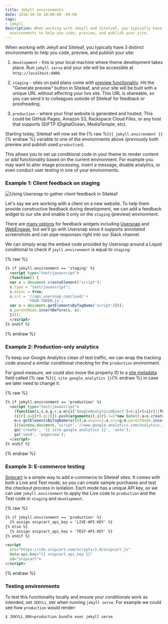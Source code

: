 ```yaml
---
title: Jekyll environments
date: 2016-10-10 10:00:00 -04:00
tags:
- jekyll
description: When working with Jekyll and Siteleaf, you typically have 3 distinct
  environments to help you code, preview, and publish your site.
---
```


When working with Jekyll and Siteleaf, you typically have 3 distinct environments to help you code, preview, and publish your site:

1. `development` - this is your local machine where theme development takes place. Run `jekyll serve` and your site will be accessible at `http://localhost:4000`.

2. `staging` - sites on paid plans come with [preview functionality](https://learn.siteleaf.com/sites/preview/). Hit the "Generate preview" button in Siteleaf, and your site will be built with a unique URL without affecting your live site. This URL is shareable, so you can send it to colleagues outside of Siteleaf for feedback or proofreading.

3. `production` - where your final website is generated and hosted. This could be GitHub Pages, Amazon S3, Rackspace Cloud Files, or any host that supports (S)FTP (DigitalOcean, MediaTemple, etc).

Starting today, Siteleaf will now set the {% raw %}`{{ jekyll.environment }}`{% endraw %} variable to one of the environments above (previously both preview and publish used `production`).


This allows you to set up conditional code in your theme to render content or add functionality based on the current environment. For example you may want to alter image processing, insert a message, disable analytics, or even conduct user testing in one of your environments.

### Example 1: Client feedback on staging

![Using Usersnap to gather client feedback in Siteleaf](/uploads/usersnap.png)

Let's say we are working with a client on a new website. To help them provide constructive feedback during development, we can add a feedback widget to our site and enable it only on the `staging` (preview) environment. 

There are [many options](https://www.quora.com/What-is-the-best-website-feedback-widget-available-for-free) for feedback widgets including [Usersnap](https://usersnap.com) and [WebEngage](https://webengage.com), but we'll go with Usersnap since it supports annotated screenshots and can pipe responses right into our Slack channel.

We can simply wrap the embed code provided by Usersnap around a Liquid conditional to check if `jeyll.environment` is equal to `staging`:

{% raw %}
```html
{% if jekyll.environment == 'staging' %}
  <script type="text/javascript">
  (function() {
  var s = document.createElement("script");
  s.type = "text/javascript";
  s.async = true;
  s.src = '//api.usersnap.com/load/'+
          'YOUR-TOKEN.js';
  var x = document.getElementsByTagName('script')[0];
  x.parentNode.insertBefore(s, x);
  })();
  </script>
{% endif %}
```
{% endraw %}

### Example 2: Production-only analytics

To keep our Google Analytics clean of test traffic, we can wrap the tracking code around a similar conditional checking for the `production` environment. 

For good measure, we could also move the property ID to a [site metadata](https://learn.siteleaf.com/content/metadata/) field called {% raw %}`{{ site.google_analytics }}`{% endraw %} in case we later need to change it.

{% raw %}
```html
{% if jekyll.environment == 'production' %}
  <script type="text/javascript">
    (function(i,s,o,g,r,a,m){i['GoogleAnalyticsObject']=r;i[r]=i[r]||function(){
    (i[r].q=i[r].q||[]).push(arguments)},i[r].l=1*new Date();a=s.createElement(o),
    m=s.getElementsByTagName(o)[0];a.async=1;a.src=g;m.parentNode.insertBefore(a,m)
    })(window,document,'script','//www.google-analytics.com/analytics.js','ga');
    ga('create', '{{ site.google_analytics }}', 'auto');
    ga('send', 'pageview');
  </script>
{% endif %}
```
{% endraw %}

### Example 3: E-commerce testing

[Snipcart](https://snipcart.com) is a simple way to add e-commerce to Siteleaf sites. It comes with both a Live and Test mode, so you can create sample purchases and test the checkout process in isolation. Each mode has a unique API key, so we can use `jekyll.environment` to apply the Live code to `production` and the Test code in `staging` and `development`.

{% raw %}
```html
{% if jekyll.environment == 'production' %}
  {% assign snipcart_api_key = 'LIVE-API-KEY' %}
{% else %}
  {% assign snipcart_api_key = 'TEST-API-KEY' %}
{% endif %}

<script 
  src="https://cdn.snipcart.com/scripts/2.0/snipcart.js" 
  data-api-key="{{ snipcart_api_key }}" 
  id="snipcart">
</script>
```
{% endraw %}

### Testing environments

To test this functionality locally and ensure your conditionals work as intended, set `JEKYLL_ENV` when running `jekyll serve`. For example we could see how `production` would render:

```sh
$ JEKYLL_ENV=production bundle exec jekyll serve
```